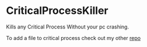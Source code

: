 # CriticalProcessKiller
Kills any Critical Process Without your pc crashing.

To add a file to critical process check out my other [repo](https://github.com/inputtdevv/SetCriticalProcess/tree/main)
